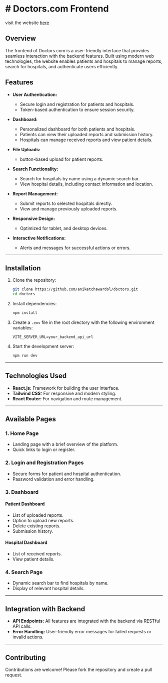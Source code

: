 <h1># Doctors.com Frontend </h1>

visit the website <a href="https://doctors-com-frontend-64doytvs3-anikets-projects-7419dc02.vercel.app/">here</a>

## Overview
The frontend of Doctors.com is a user-friendly interface that provides seamless interaction with the backend features. Built using modern web technologies, the website enables patients and hospitals to manage reports, search for hospitals, and authenticate users efficiently.

## Features
- **User Authentication:**
  - Secure login and registration for patients and hospitals.
  - Token-based authentication to ensure session security.

- **Dashboard:**
  - Personalized dashboard for both patients and hospitals.
  - Patients can view their uploaded reports and submission history.
  - Hospitals can manage received reports and view patient details.

- **File Uploads:**
  - button-based upload for patient reports.

- **Search Functionality:**
  - Search for hospitals by name using a dynamic search bar.
  - View hospital details, including contact information and location.

- **Report Management:**
  - Submit reports to selected hospitals directly.
  - View and manage previously uploaded reports.

- **Responsive Design:**
  - Optimized for tablet, and desktop devices.

- **Interactive Notifications:**
  - Alerts and messages for successful actions or errors.

---

## Installation

1. Clone the repository:
   ```bash
   git clone https://github.com/aniketchawardol/doctors.git
   cd doctors
   ```

2. Install dependencies:
   ```bash
   npm install
   ```

3. Create a `.env` file in the root directory with the following environment variables:
   ```env
   VITE_SERVER_URL=your_backend_api_url
   ```

4. Start the development server:
   ```bash
   npm run dev
   ```

---

## Technologies Used
- **React.js:** Framework for building the user interface.
- **Tailwind CSS:** For responsive and modern styling.
- **React Router:** For navigation and route management.

---

## Available Pages

### 1. Home Page
- Landing page with a brief overview of the platform.
- Quick links to login or register.

### 2. Login and Registration Pages
- Secure forms for patient and hospital authentication.
- Password validation and error handling.

### 3. Dashboard
#### Patient Dashboard
- List of uploaded reports.
- Option to upload new reports.
- Delete existing reports.
- Submission history.

#### Hospital Dashboard
- List of received reports.
- View patient details.

### 4. Search Page
- Dynamic search bar to find hospitals by name.
- Display of relevant hospital details.

---

## Integration with Backend
- **API Endpoints:** All features are integrated with the backend via RESTful API calls.
- **Error Handling:** User-friendly error messages for failed requests or invalid actions.

---

## Contributing
Contributions are welcome! Please fork the repository and create a pull request.


